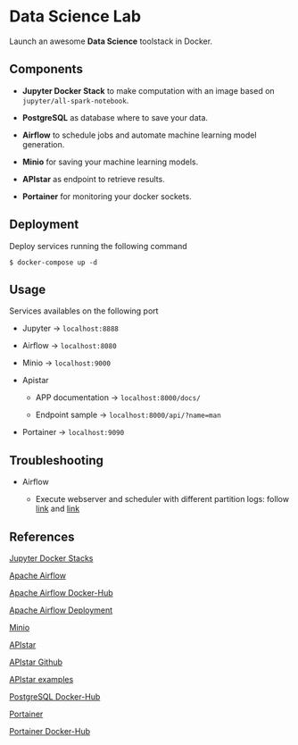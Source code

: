 # Data Science Lab

Launch an awesome **Data Science** toolstack in Docker.

## Components

- **Jupyter Docker Stack** to make computation with an image based on `jupyter/all-spark-notebook`.

- **PostgreSQL** as database where to save your data.

- **Airflow** to schedule jobs and automate machine learning model generation.

- **Minio** for saving your machine learning models.

- **APIstar** as endpoint to retrieve results.

- **Portainer** for monitoring your docker sockets.

## Deployment

Deploy services running the following command

~~~
$ docker-compose up -d
~~~

## Usage

Services availables on the following port

- Jupyter -> `localhost:8888`

- Airflow -> `localhost:8080`

- Minio -> `localhost:9000`

- Apistar

    - APP documentation -> `localhost:8000/docs/`

    - Endpoint sample -> `localhost:8000/api/?name=man`

- Portainer -> `localhost:9090`

## Troubleshooting

- Airflow

    - Execute webserver and scheduler with different partition logs: follow [link](https://github.com/puckel/docker-airflow/issues/214#issuecomment-492164257) and [link](https://github.com/helm/charts/issues/23589#issuecomment-688708233)

## References

[Jupyter Docker Stacks](https://jupyter-docker-stacks.readthedocs.io/en/latest/)

[Apache Airflow](https://airflow.apache.org/docs/stable/)

[Apache Airflow Docker-Hub](https://hub.docker.com/r/apache/airflow)

[Apache Airflow Deployment](https://airflow.readthedocs.io/en/latest/production-deployment.html#)

[Minio](https://docs.min.io/)

[APIstar](https://docs.apistar.com/)

[APIstar Github](https://github.com/encode/apistar)

[APIstar examples](http://pythonic.zoomquiet.top/data/20170422182721/index.html)

[PostgreSQL Docker-Hub](https://hub.docker.com/_/postgres)

[Portainer](https://documentation.portainer.io/)

[Portainer Docker-Hub](https://hub.docker.com/r/portainer/portainer-ce)
